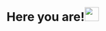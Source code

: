 <h1 align="center">Here you are!<img src="https://media.giphy.com/media/4PXQedYt926NXN2LT2/giphy.gif" width="33px"</h1>


<!--
**NourhanElyamany/NourhanElyamany** is a ✨ _special_ ✨ repository because its `README.md` (this file) appears on your GitHub profile.

Here are some ideas to get you started:

- 🔭 I’m currently working on ...
- 🌱 I’m currently learning ...
- 👯 I’m looking to collaborate on ...
- 🤔 I’m looking for help with ...
- 💬 Ask me about ...
- 📫 How to reach me: ...
- 😄 Pronouns: ...
- ⚡ Fun fact: ...
-->
